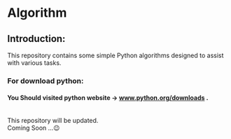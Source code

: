 # Algorithm
## Introduction:

This repository contains some simple Python algorithms designed to assist with various tasks.

### <h3>For download python:</h3> 
#### <h4>You Should visited python website -> www.python.org/downloads  .<br><br>
  
This repository will be updated.<br>
Coming Soon ...:wink:
